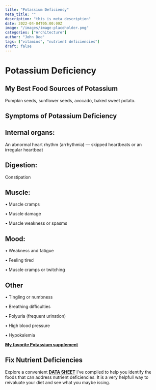 ```yaml
---
title: "Potassium Deficiency"
meta_title: ""
description: "this is meta description"
date: 2022-04-04T05:00:00Z
image: "/images/image-placeholder.png"
categories: ["Architecture"]
author: "John Doe"
tags: ["vitamins", "nutrient deficiencies"]
draft: false
---
```

<h1>Potassium Deficiency</h1>
            <h2>My Best Food Sources of Potassium</h2>
          <p>Pumpkin seeds, sunflower seeds, avocado, baked sweet potato.</p>
<h2>Symptoms of Potassium  Deficiency</h2>
<h2>Internal organs:</h2>
<p>An abnormal heart rhythm (arrhythmia) — skipped heartbeats or an irregular heartbeat</p>
<h2>Digestion:</h2><p>Constipation</p>
<h2>Muscle:</h2><p>&bull; Muscle cramps</p><p>&bull; Muscle damage</p><p>&bull; Muscle weakness or spasms</p>
<h2>Mood:</h2><p>&bull; Weakness and fatigue</p><p>&bull; Feeling tired</p><p>&bull; Muscle cramps or twitching</p>
<h2>Other</h2>
<p>&bull; Tingling or numbness</p><p>&bull; Breathing difficulties</p><p>&bull; Polyuria (frequent urination)</p><p>&bull; High blood pressure</p><p>&bull; Hypokalemia
</p>
<p><a target="_blank" href="https://www.amazon.com/Matol-Univera-Potassium-Supplement-Botanical/dp/B003HG7VBU/ref=sr_1_19_sspa?crid=2OV5ZCBR3F4W8&amp;keywords=potassium&amp;qid=1696883045&amp;sprefix=potassium%252Caps%252C208&amp;sr=8-19-spons&amp;sp_csd=d2lkZ2V0TmFtZT1zcF9tdGY&amp;psc=1&_encoding=UTF8&tag=irinawink-20&linkCode=ur2&linkId=764d47a63e0125667f86bddbc1971eea&camp=1789&creative=9325"><b>My favorite Potassium supplement</b> </a></p>
<h2>Fix Nutrient Deficiencies</h2><p>Explore a convenient <a title="fix nutritional deficiencies with a data sheet" href="../nutrients-in-healthy-foods.html"><b>DATA SHEET</b></a> I've compiled to help you identify the foods that can address nutrient deficiencies. It is a very helpfull way to reivaluate your diet and see what you maybe issing.</p>